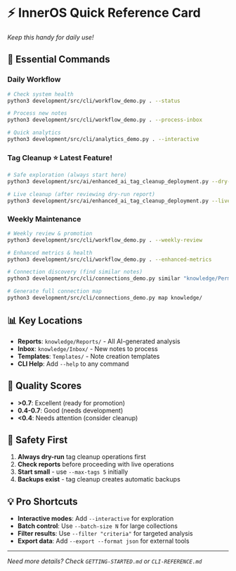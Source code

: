 # ⚡ InnerOS Quick Reference Card

*Keep this handy for daily use!*

## 🚀 Essential Commands

### **Daily Workflow**
```bash
# Check system health
python3 development/src/cli/workflow_demo.py . --status

# Process new notes
python3 development/src/cli/workflow_demo.py . --process-inbox

# Quick analytics
python3 development/src/cli/analytics_demo.py . --interactive
```

### **Tag Cleanup** ⭐ Latest Feature!
```bash
# Safe exploration (always start here)
python3 development/src/ai/enhanced_ai_tag_cleanup_deployment.py --dry-run --max-tags 10

# Live cleanup (after reviewing dry-run report)
python3 development/src/ai/enhanced_ai_tag_cleanup_deployment.py --live --max-tags 10
```

### **Weekly Maintenance**
```bash
# Weekly review & promotion
python3 development/src/cli/workflow_demo.py . --weekly-review

# Enhanced metrics & health
python3 development/src/cli/workflow_demo.py . --enhanced-metrics

# Connection discovery (find similar notes)
python3 development/src/cli/connections_demo.py similar "knowledge/Permanent Notes/your-note.md" knowledge/

# Generate full connection map
python3 development/src/cli/connections_demo.py map knowledge/
```

## 📊 Key Locations

- **Reports**: `knowledge/Reports/` - All AI-generated analysis
- **Inbox**: `knowledge/Inbox/` - New notes to process
- **Templates**: `Templates/` - Note creation templates
- **CLI Help**: Add `--help` to any command

## 🎯 Quality Scores

- **>0.7**: Excellent (ready for promotion)
- **0.4-0.7**: Good (needs development)
- **<0.4**: Needs attention (consider cleanup)

## 🚨 Safety First

1. **Always dry-run** tag cleanup operations first
2. **Check reports** before proceeding with live operations
3. **Start small** - use `--max-tags 5` initially
4. **Backups exist** - tag cleanup creates automatic backups

## 💡 Pro Shortcuts

- **Interactive modes**: Add `--interactive` for exploration
- **Batch control**: Use `--batch-size N` for large collections
- **Filter results**: Use `--filter "criteria"` for targeted analysis
- **Export data**: Add `--export --format json` for external tools

---
*Need more details? Check `GETTING-STARTED.md` or `CLI-REFERENCE.md`*
